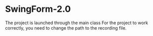 # SwingForm-2.0
The project is launched through the main class
For the project to work correctly, you need to change the path to the recording file.
